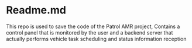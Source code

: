 # Readme.md

This repo is used to save the code of the Patrol AMR project,
Contains a control panel that is monitored by the user and a backend server that actually performs vehicle task scheduling and status information reception
